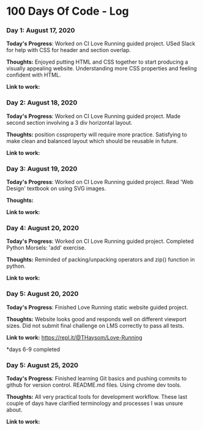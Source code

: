 # 100 Days Of Code - Log

### Day 1: August 17, 2020 

**Today's Progress**: Worked on CI Love Running guided project. USed Slack for help with CSS for header and section overlap. 

**Thoughts:** Enjoyed putting HTML and CSS together to start producing a visually appealing website. Understanding more CSS properties and feeling confident with HTML. 

**Link to work:** 

### Day 2: August 18, 2020 

**Today's Progress**: Worked on CI Love Running guided project. Made second section involving a 3 div horizontal layout. 

**Thoughts:** position cssproperty will require more practice. Satisfying to make clean and balanced layout which should be reusable in future. 

**Link to work:** 

### Day 3: August 19, 2020 

**Today's Progress**: Worked on CI Love Running guided project. Read 'Web Design' textbook on using SVG images.  

**Thoughts:** 

**Link to work:** 

### Day 4: August 20, 2020 

**Today's Progress**: Worked on CI Love Running guided project. Completed Python Morsels: 'add' exercise. 

**Thoughts:**  Reminded of packing/unpacking operators and zip() function in python. 

**Link to work:** 

### Day 5: August 20, 2020 

**Today's Progress**: Finished Love Running static website guided project. 

**Thoughts:** Website looks good and responds well on different viewport sizes. Did not submit final challenge on LMS correctly to pass all tests.

**Link to work:** https://repl.it/@THaysom/Love-Running

*days 6-9 completed  

### Day 5: August 25, 2020 

**Today's Progress**: Finished learning Git basics and pushing commits to github for version control. README.md files. Using chrome dev tools. 

**Thoughts:** All very practical tools for development workflow. These last couple of days have clarified terminology and processes I was unsure about. 

**Link to work:** 





